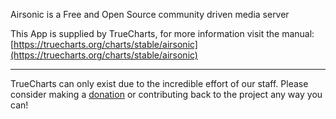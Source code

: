 Airsonic is a Free and Open Source community driven media server

This App is supplied by TrueCharts, for more information visit the manual: [https://truecharts.org/charts/stable/airsonic](https://truecharts.org/charts/stable/airsonic)

---

TrueCharts can only exist due to the incredible effort of our staff.
Please consider making a [donation](https://truecharts.org/about/sponsor) or contributing back to the project any way you can!
